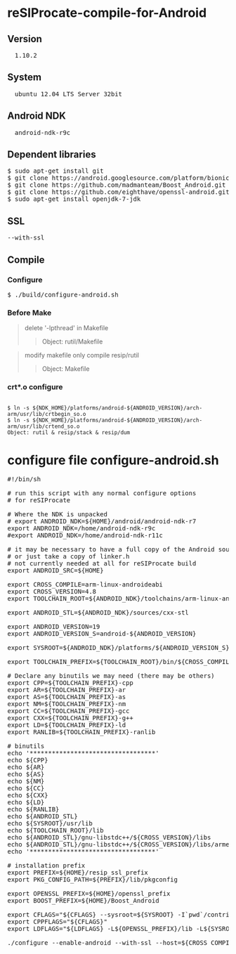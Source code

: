 # reSIProcate-compile-for-Android

## Version
<pre>
  1.10.2
</pre>

## System
<pre>
  ubuntu 12.04 LTS Server 32bit
</pre>

## Android NDK
<pre>
  android-ndk-r9c
</pre>

## Dependent libraries

<pre>
$ sudo apt-get install git
$ git clone https://android.googlesource.com/platform/bionic
$ git clone https://github.com/madmanteam/Boost_Android.git
$ git clone https://github.com/eighthave/openssl-android.git
$ sudo apt-get install openjdk-7-jdk
</pre>

## SSL
<pre>
--with-ssl
</pre>

## Compile
### Configure
<pre>
$ ./build/configure-android.sh
</pre>

### Before Make
> delete '-lpthread' in Makefile
> > Object:  rutil/Makefile

> modify makefile only compile resip/rutil
> > Object: Makefile

### crt*.o configure
<pre><code class="shell">
$ ln -s ${NDK_HOME}/platforms/android-${ANDROID_VERSION}/arch-arm/usr/lib/crtbegin_so.o
$ ln -s ${NDK_HOME}/platforms/android-${ANDROID_VERSION}/arch-arm/usr/lib/crtend_so.o
Object: rutil & resip/stack & resip/dum
</code></pre>

# configure file configure-android.sh

<pre>
#!/bin/sh

# run this script with any normal configure options
# for reSIProcate

# Where the NDK is unpacked
# export ANDROID_NDK=${HOME}/android/android-ndk-r7
export ANDROID_NDK=/home/android-ndk-r9c
#export ANDROID_NDK=/home/android-ndk-r11c

# it may be necessary to have a full copy of the Android source tree
# or just take a copy of linker.h
# not currently needed at all for reSIProcate build
export ANDROID_SRC=${HOME}

export CROSS_COMPILE=arm-linux-androideabi
export CROSS_VERSION=4.8
export TOOLCHAIN_ROOT=${ANDROID_NDK}/toolchains/arm-linux-androideabi-${CROSS_VERSION}/prebuilt/linux-x86

export ANDROID_STL=${ANDROID_NDK}/sources/cxx-stl

export ANDROID_VERSION=19
export ANDROID_VERSION_S=android-${ANDROID_VERSION}

export SYSROOT=${ANDROID_NDK}/platforms/${ANDROID_VERSION_S}/arch-arm

export TOOLCHAIN_PREFIX=${TOOLCHAIN_ROOT}/bin/${CROSS_COMPILE}

# Declare any binutils we may need (there may be others)
export CPP=${TOOLCHAIN_PREFIX}-cpp
export AR=${TOOLCHAIN_PREFIX}-ar
export AS=${TOOLCHAIN_PREFIX}-as
export NM=${TOOLCHAIN_PREFIX}-nm
export CC=${TOOLCHAIN_PREFIX}-gcc
export CXX=${TOOLCHAIN_PREFIX}-g++
export LD=${TOOLCHAIN_PREFIX}-ld
export RANLIB=${TOOLCHAIN_PREFIX}-ranlib

# binutils
echo '**********************************'
echo ${CPP}
echo ${AR}
echo ${AS}
echo ${NM}
echo ${CC}
echo ${CXX}
echo ${LD}
echo ${RANLIB}
echo ${ANDROID_STL}
echo ${SYSROOT}/usr/lib
echo ${TOOLCHAIN_ROOT}/lib
echo ${ANDROID_STL}/gnu-libstdc++/${CROSS_VERSION}/libs
echo ${ANDROID_STL}/gnu-libstdc++/${CROSS_VERSION}/libs/armeabi-v7a/include
echo '**********************************'

# installation prefix
export PREFIX=${HOME}/resip_ssl_prefix
export PKG_CONFIG_PATH=${PREFIX}/lib/pkgconfig

export OPENSSL_PREFIX=${HOME}/openssl_prefix
export BOOST_PREFIX=${HOME}/Boost_Android

export CFLAGS="${CFLAGS} --sysroot=${SYSROOT} -I`pwd`/contrib/asio -I${BOOST_PREFIX} -I${OPENSSL_PREFIX}/include -I${SYSROOT}/usr/include -I${TOOLCHAIN_ROOT}/include -I${ANDROID_SRC}/bionic -I${ANDROID_STL}/gnu-libstdc++/${CROSS_VERSION}/include -I${ANDROID_STL}/gnu-libstdc++/${CROSS_VERSION}/libs/armeabi-v7a/include -march=armv7-a -mfloat-abi=softfp -mfpu=neon"
export CPPFLAGS="${CFLAGS}"
export LDFLAGS="${LDFLAGS} -L${OPENSSL_PREFIX}/lib -L${SYSROOT}/usr/lib -L${TOOLCHAIN_ROOT}/lib -L${ANDROID_STL}/gnu-libstdc++/${CROSS_VERSION}/libs/armeabi-v7a -march=armv7-a -Wl,--fix-cortex-a8"

./configure --enable-android --with-ssl --host=${CROSS_COMPILE} --with-sysroot=${SYSROOT} --prefix=${PREFIX} "$@"
</pre>
